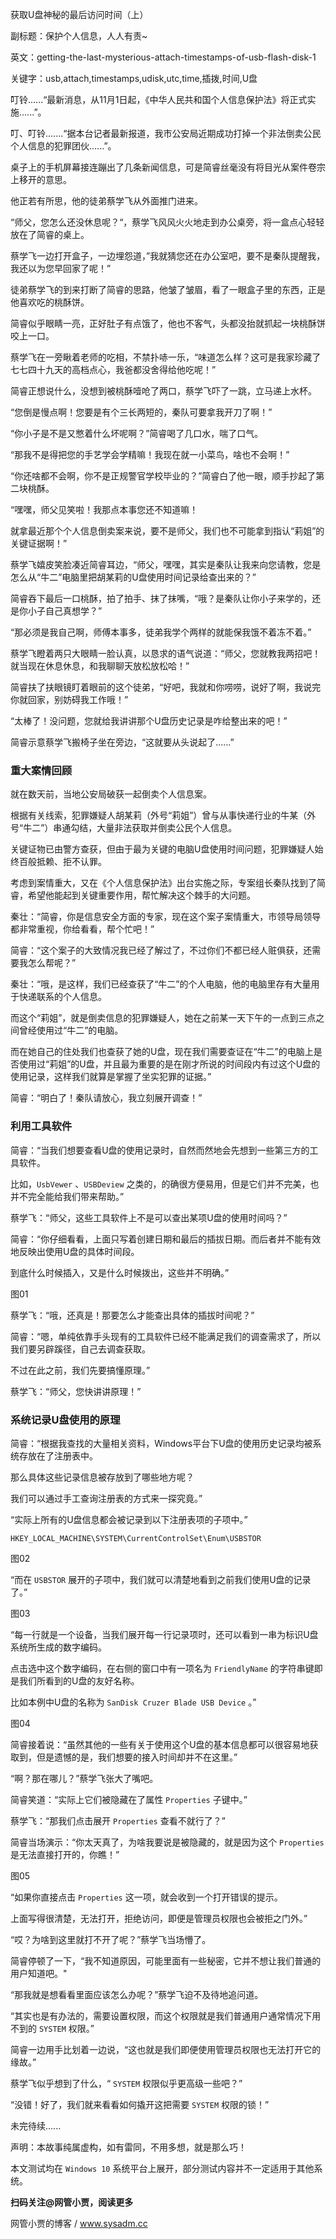 获取U盘神秘的最后访问时间（上）

副标题：保护个人信息，人人有责~

英文：getting-the-last-mysterious-attach-timestamps-of-usb-flash-disk-1

关键字：usb,attach,timestamps,udisk,utc,time,插拨,时间,U盘



叮铃......“最新消息，从11月1日起，《中华人民共和国个人信息保护法》将正式实施......”。

叮、叮铃.......“据本台记者最新报道，我市公安局近期成功打掉一个非法倒卖公民个人信息的犯罪团伙......”。

桌子上的手机屏幕接连蹦出了几条新闻信息，可是简睿丝毫没有将目光从案件卷宗上移开的意思。

他正若有所思，他的徒弟蔡学飞从外面推门进来。



“师父，您怎么还没休息呢？“，蔡学飞风风火火地走到办公桌旁，将一盒点心轻轻放在了简睿的桌上。

蔡学飞一边打开盒子，一边埋怨道，”我就猜您还在办公室吧，要不是秦队提醒我，我还以为您早回家了呢！”

徒弟蔡学飞的到来打断了简睿的思路，他皱了皱眉，看了一眼盒子里的东西，正是他喜欢吃的桃酥饼。

简睿似乎眼睛一亮，正好肚子有点饿了，他也不客气，头都没抬就抓起一块桃酥饼咬上一口。

蔡学飞在一旁瞅着老师的吃相，不禁扑哧一乐，“味道怎么样？这可是我家珍藏了七七四十九天的高档点心，我爸都没舍得给他吃呢！”

简睿正想说什么，没想到被桃酥噎呛了两口，蔡学飞吓了一跳，立马递上水杯。

“您倒是慢点啊！您要是有个三长两短的，秦队可要拿我开刀了啊！”

“你小子是不是又憋着什么坏呢啊？”简睿喝了几口水，喘了口气。

“那我不是得把您的手艺学会学精嘛！我现在就一小菜鸟，啥也不会啊！”

“你还啥都不会啊，你不是正规警官学校毕业的？”简睿白了他一眼，顺手抄起了第二块桃酥。

“嘿嘿，师父见笑啦！我那点本事您还不知道嘛！

就拿最近那个个人信息倒卖案来说，要不是师父，我们也不可能拿到指认“莉姐”的关键证据啊！”

蔡学飞嬉皮笑脸凑近简睿耳边，“师父，嘿嘿，其实是秦队让我来向您请教，您是怎么从“牛二”电脑里把胡某莉的U盘使用时间记录给查出来的？”

简睿吞下最后一口桃酥，拍了拍手、抹了抹嘴，“哦？是秦队让你小子来学的，还是你小子自己真想学？”

“那必须是我自己啊，师傅本事多，徒弟我学个两样的就能保我饿不着冻不着。”

蔡学飞瞪着两只大眼睛一脸认真，以恳求的语气说道：“师父，您就教我两招吧！就当现在休息休息，和我聊聊天放松放松哈！”

简睿扶了扶眼镜盯着眼前的这个徒弟，“好吧，我就和你唠唠，说好了啊，我说完你就回家，别妨碍我工作哦！”

“太棒了！没问题，您就给我讲讲那个U盘历史记录是咋给整出来的吧！”

简睿示意蔡学飞搬椅子坐在旁边，“这就要从头说起了......”



### 重大案情回顾

就在数天前，当地公安局破获一起倒卖个人信息案。

根据有关线索，犯罪嫌疑人胡某莉（外号“莉姐”）曾与从事快递行业的牛某（外号“牛二”）串通勾结，大量非法获取并倒卖公民个人信息。

关键证物已由警方查获，但由于最为关键的电脑U盘使用时间问题，犯罪嫌疑人始终百般抵赖、拒不认罪。

考虑到案情重大，又在《个人信息保护法》出台实施之际，专案组长秦队找到了简睿，希望他能起到关键重要作用，帮忙解决这个棘手的大问题。



秦壮：“简睿，你是信息安全方面的专家，现在这个案子案情重大，市领导局领导都非常重视，你给看看，帮个忙吧！”

简睿：“这个案子的大致情况我已经了解过了，不过你们不都已经人赃俱获，还需要我怎么帮呢？”

秦壮：“哦，是这样，我们已经查获了“牛二”的个人电脑，他的电脑里存有大量用于快递联系的个人信息。

而这个“莉姐”，就是倒卖信息的犯罪嫌疑人，她在之前某一天下午的一点到三点之间曾经使用过“牛二”的电脑。

而在她自己的住处我们也查获了她的U盘，现在我们需要查证在“牛二”的电脑上是否使用过“莉姐”的U盘，并且最为重要的是在刚才所说的时间段内有过这个U盘的使用记录，这样我们就算是掌握了坐实犯罪的证据。”

简睿：“明白了！秦队请放心，我立刻展开调查！”



### 利用工具软件

简睿：“当我们想要查看U盘的使用记录时，自然而然地会先想到一些第三方的工具软件。

比如，`UsbVewer` 、`USBDeview` 之类的，的确很方便易用，但是它们并不完美，也并不完全能给我们带来帮助。”

蔡学飞：“师父，这些工具软件上不是可以查出某项U盘的使用时间吗？”

简睿：“你仔细看看，上面只写着创建日期和最后的插拔日期。而后者并不能有效地反映出使用U盘的具体时间段。

到底什么时候插入，又是什么时候拨出，这些并不明确。”

图01



蔡学飞：“哦，还真是！那要怎么才能查出具体的插拔时间呢？”

简睿：“嗯，单纯依靠手头现有的工具软件已经不能满足我们的调查需求了，所以我们要另辟蹊径，自己去调查获取。

不过在此之前，我们先要搞懂原理。”

蔡学飞：“师父，您快讲讲原理！”



### 系统记录U盘使用的原理

简睿：“根据我查找的大量相关资料，Windows平台下U盘的使用历史记录均被系统存放在了注册表中。

那么具体这些记录信息被存放到了哪些地方呢？

我们可以通过手工查询注册表的方式来一探究竟。”



“实际上所有的U盘信息都会被记录到以下注册表项的子项中。”

```
HKEY_LOCAL_MACHINE\SYSTEM\CurrentControlSet\Enum\USBSTOR
```

图02



“而在 `USBSTOR` 展开的子项中，我们就可以清楚地看到之前我们使用U盘的记录了。”

图03



“每一行就是一个设备，当我们展开每一行记录项时，还可以看到一串为标识U盘系统所生成的数字编码。

点击选中这个数字编码，在右侧的窗口中有一项名为 `FriendlyName` 的字符串键即是我们所看到的U盘的友好名称。

比如本例中U盘的名称为 `SanDisk Cruzer Blade USB Device` 。”

图04



简睿接着说：“虽然其他的一些有关于使用这个U盘的基本信息都可以很容易地获取到，但是遗憾的是，我们想要的接入时间却并不在这里。”

“啊？那在哪儿？”蔡学飞张大了嘴吧。

简睿笑道：“实际上它们被隐藏在了属性 `Properties` 子键中。”

蔡学飞：“那我们点击展开 `Properties` 查看不就行了？”

简睿当场演示：“你太天真了，为啥我要说是被隐藏的，就是因为这个 `Properties` 是无法直接打开的，你瞧！”

 图05



“如果你直接点击 `Properties` 这一项，就会收到一个打开错误的提示。

上面写得很清楚，无法打开，拒绝访问，即便是管理员权限也会被拒之门外。”



“哎？为啥到这里就打不开了呢？”蔡学飞当场懵了。

简睿停顿了一下，“我不知道原因，可能里面有一些秘密，它并不想让我们普通的用户知道吧。"

“那我就是想看看里面应该怎么办呢？”蔡学飞迫不及待地追问道。

“其实也是有办法的，需要设置权限，而这个权限就是我们普通用户通常情况下用不到的 `SYSTEM` 权限。”

简睿一边用手比划着一边说，“这也就是我们即便使用管理员权限也无法打开它的缘故。”

蔡学飞似乎想到了什么，“ `SYSTEM` 权限似乎更高级一些吧？”

“没错！好了，我们就来看看如何撬开这把需要 `SYSTEM` 权限的锁！”



未完待续......



声明：本故事纯属虚构，如有雷同，不用多想，就是那么巧！

本文测试均在 `Windows 10` 系统平台上展开，部分测试内容并不一定适用于其他系统。



**扫码关注@网管小贾，阅读更多**

网管小贾的博客 / www.sysadm.cc
